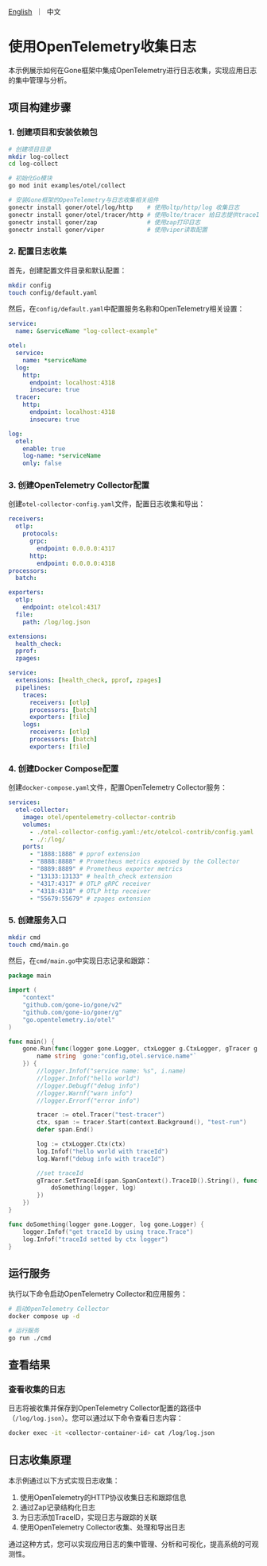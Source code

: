[//]: # (desc: 使用openTelemetry收集日志)

<p>
    <a href="README.md">English</a>&nbsp ｜&nbsp 中文
</p>


# 使用OpenTelemetry收集日志

本示例展示如何在Gone框架中集成OpenTelemetry进行日志收集，实现应用日志的集中管理与分析。

## 项目构建步骤

### 1. 创建项目和安装依赖包

```bash
# 创建项目目录
mkdir log-collect
cd log-collect

# 初始化Go模块
go mod init examples/otel/collect

# 安装Gone框架的OpenTelemetry与日志收集相关组件
gonectr install goner/otel/log/http    # 使用oltp/http/log 收集日志
gonectr install goner/otel/tracer/http # 使用olte/tracer 给日志提供traceID，并且使用oltp/http/tracer 收集trace信息
gonectr install goner/zap              # 使用zap打印日志
gonectr install goner/viper            # 使用viper读取配置
```

### 2. 配置日志收集

首先，创建配置文件目录和默认配置：

```bash
mkdir config
touch config/default.yaml
```

然后，在`config/default.yaml`中配置服务名称和OpenTelemetry相关设置：

```yaml
service:
  name: &serviceName "log-collect-example"

otel:
  service:
    name: *serviceName
  log:
    http:
      endpoint: localhost:4318
      insecure: true
  tracer:
    http:
      endpoint: localhost:4318
      insecure: true

log:
  otel:
    enable: true
    log-name: *serviceName
    only: false
```

### 3. 创建OpenTelemetry Collector配置

创建`otel-collector-config.yaml`文件，配置日志收集和导出：

```yaml
receivers:
  otlp:
    protocols:
      grpc:
        endpoint: 0.0.0.0:4317
      http:
        endpoint: 0.0.0.0:4318
processors:
  batch:

exporters:
  otlp:
    endpoint: otelcol:4317
  file:
    path: /log/log.json

extensions:
  health_check:
  pprof:
  zpages:

service:
  extensions: [health_check, pprof, zpages]
  pipelines:
    traces:
      receivers: [otlp]
      processors: [batch]
      exporters: [file]
    logs:
      receivers: [otlp]
      processors: [batch]
      exporters: [file]
```

### 4. 创建Docker Compose配置

创建`docker-compose.yaml`文件，配置OpenTelemetry Collector服务：

```yaml
services:
  otel-collector:
    image: otel/opentelemetry-collector-contrib
    volumes:
      - ./otel-collector-config.yaml:/etc/otelcol-contrib/config.yaml
      - ./:/log/
    ports:
      - "1888:1888" # pprof extension
      - "8888:8888" # Prometheus metrics exposed by the Collector
      - "8889:8889" # Prometheus exporter metrics
      - "13133:13133" # health_check extension
      - "4317:4317" # OTLP gRPC receiver
      - "4318:4318" # OTLP http receiver
      - "55679:55679" # zpages extension
```

### 5. 创建服务入口

```bash
mkdir cmd
touch cmd/main.go
```

然后，在`cmd/main.go`中实现日志记录和跟踪：

```go
package main

import (
	"context"
	"github.com/gone-io/gone/v2"
	"github.com/gone-io/goner/g"
	"go.opentelemetry.io/otel"
)

func main() {
	gone.Run(func(logger gone.Logger, ctxLogger g.CtxLogger, gTracer g.Tracer, i struct {
		name string `gone:"config,otel.service.name"`
	}) {
		//logger.Infof("service name: %s", i.name)
		//logger.Infof("hello world")
		//logger.Debugf("debug info")
		//logger.Warnf("warn info")
		//logger.Errorf("error info")

		tracer := otel.Tracer("test-tracer")
		ctx, span := tracer.Start(context.Background(), "test-run")
		defer span.End()

		log := ctxLogger.Ctx(ctx)
		log.Infof("hello world with traceId")
		log.Warnf("debug info with traceId")

		//set traceId
		gTracer.SetTraceId(span.SpanContext().TraceID().String(), func() {
			doSomething(logger, log)
		})
	})
}

func doSomething(logger gone.Logger, log gone.Logger) {
	logger.Infof("get traceId by using trace.Trace")
	log.Infof("traceId setted by ctx logger")
}
```

## 运行服务

执行以下命令启动OpenTelemetry Collector和应用服务：

```bash
# 启动OpenTelemetry Collector
docker compose up -d

# 运行服务
go run ./cmd
```

## 查看结果

### 查看收集的日志

日志将被收集并保存到OpenTelemetry Collector配置的路径中（`/log/log.json`）。您可以通过以下命令查看日志内容：

```bash
docker exec -it <collector-container-id> cat /log/log.json
```

## 日志收集原理

本示例通过以下方式实现日志收集：

1. 使用OpenTelemetry的HTTP协议收集日志和跟踪信息
2. 通过Zap记录结构化日志
3. 为日志添加TraceID，实现日志与跟踪的关联
4. 使用OpenTelemetry Collector收集、处理和导出日志

通过这种方式，您可以实现应用日志的集中管理、分析和可视化，提高系统的可观测性。
